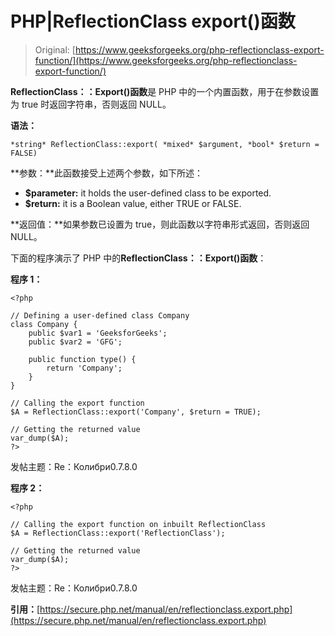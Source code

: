 # PHP|ReflectionClass export()函数

> Original: [https://www.geeksforgeeks.org/php-reflectionclass-export-function/](https://www.geeksforgeeks.org/php-reflectionclass-export-function/)

**ReflectionClass：：Export()函数**是 PHP 中的一个内置函数，用于在参数设置为 true 时返回字符串，否则返回 NULL。

**语法：**

```
*string* ReflectionClass::export( *mixed* $argument, *bool* $return = FALSE)
```

**参数：**此函数接受上述两个参数，如下所述：

*   **$parameter:** it holds the user-defined class to be exported.
*   **$return:** it is a Boolean value, either TRUE or FALSE.

**返回值：**如果参数已设置为 true，则此函数以字符串形式返回，否则返回 NULL。

下面的程序演示了 PHP 中的**ReflectionClass：：Export()函数**：

**程序 1：**

```
<?php

// Defining a user-defined class Company
class Company {
    public $var1 = 'GeeksforGeeks';
    public $var2 = 'GFG';

    public function type() {
        return 'Company';
    }
}

// Calling the export function
$A = ReflectionClass::export('Company', $return = TRUE);

// Getting the returned value
var_dump($A); 
?>
```

发帖主题：Re：Колибри0.7.8.0

**程序 2：**

```
<?php

// Calling the export function on inbuilt ReflectionClass
$A = ReflectionClass::export('ReflectionClass');

// Getting the returned value
var_dump($A); 
?>
```

发帖主题：Re：Колибри0.7.8.0

**引用：**[https://secure.php.net/manual/en/reflectionclass.export.php](https://secure.php.net/manual/en/reflectionclass.export.php)